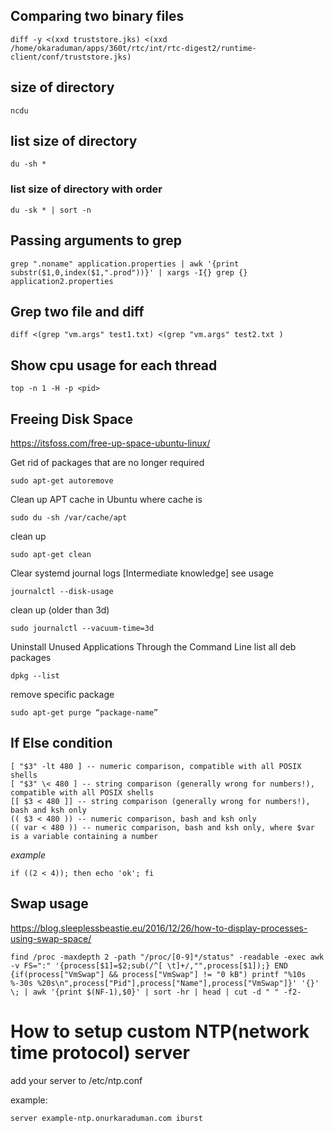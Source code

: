 ## Comparing two binary files

```
diff -y <(xxd truststore.jks) <(xxd /home/okaraduman/apps/360t/rtc/int/rtc-digest2/runtime-client/conf/truststore.jks)
```

## size of directory
```
ncdu
```

## list size of directory
```
du -sh *
```

### list size of directory with order
```
du -sk * | sort -n
```

## Passing arguments to grep 
```
grep ".noname" application.properties | awk '{print substr($1,0,index($1,".prod"))}' | xargs -I{} grep {} application2.properties 
```

## Grep two file and diff
```
diff <(grep "vm.args" test1.txt) <(grep "vm.args" test2.txt )
```
## Show cpu usage for each thread
```
top -n 1 -H -p <pid>
```
## Freeing Disk Space
https://itsfoss.com/free-up-space-ubuntu-linux/ 

Get rid of packages that are no longer required
```
sudo apt-get autoremove
```

 Clean up APT cache in Ubuntu
 where cache is
 ```
 sudo du -sh /var/cache/apt 
 ```
 
 clean up
```
sudo apt-get clean
```

Clear systemd journal logs [Intermediate knowledge]
see usage
```
journalctl --disk-usage
```
clean up (older than 3d)
```
sudo journalctl --vacuum-time=3d
```

Uninstall Unused Applications Through the Command Line
list all deb packages
```
dpkg --list
```

remove specific package
```
sudo apt-get purge “package-name”
```

## If Else condition
```
[ "$3" -lt 480 ] -- numeric comparison, compatible with all POSIX shells
[ "$3" \< 480 ] -- string comparison (generally wrong for numbers!), compatible with all POSIX shells
[[ $3 < 480 ]] -- string comparison (generally wrong for numbers!), bash and ksh only
(( $3 < 480 )) -- numeric comparison, bash and ksh only
(( var < 480 )) -- numeric comparison, bash and ksh only, where $var is a variable containing a number
```
*example*
```
if ((2 < 4)); then echo 'ok'; fi
```

## Swap usage
https://blog.sleeplessbeastie.eu/2016/12/26/how-to-display-processes-using-swap-space/
```
find /proc -maxdepth 2 -path "/proc/[0-9]*/status" -readable -exec awk -v FS=":" '{process[$1]=$2;sub(/^[ \t]+/,"",process[$1]);} END {if(process["VmSwap"] && process["VmSwap"] != "0 kB") printf "%10s %-30s %20s\n",process["Pid"],process["Name"],process["VmSwap"]}' '{}' \; | awk '{print $(NF-1),$0}' | sort -hr | head | cut -d " " -f2-
```

# How to setup custom NTP(network time protocol) server
add your server to /etc/ntp.conf

example:
```
server example-ntp.onurkaraduman.com iburst
```

